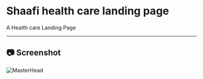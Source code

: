 # Shaafi health care landing page
A Health care Landing Page

---

## 📷 Screenshot

![MasterHead](https://cdn.prod.website-files.com/63fc977c14aaea404dce4439/66bc6f54b83c13eccd57df7a_65967fbfae1419cd291e3c64_img12.webp)
